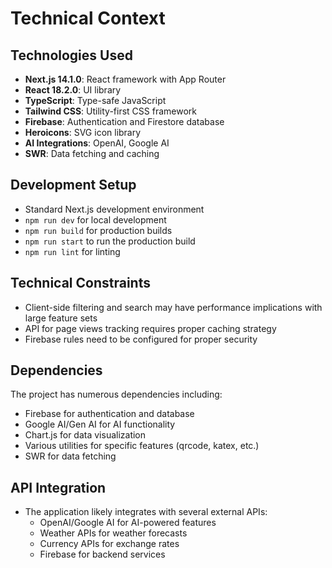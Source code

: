 # Technical Context

## Technologies Used
- **Next.js 14.1.0**: React framework with App Router
- **React 18.2.0**: UI library
- **TypeScript**: Type-safe JavaScript
- **Tailwind CSS**: Utility-first CSS framework
- **Firebase**: Authentication and Firestore database
- **Heroicons**: SVG icon library
- **AI Integrations**: OpenAI, Google AI
- **SWR**: Data fetching and caching

## Development Setup
- Standard Next.js development environment
- `npm run dev` for local development
- `npm run build` for production builds
- `npm run start` to run the production build
- `npm run lint` for linting

## Technical Constraints
- Client-side filtering and search may have performance implications with large feature sets
- API for page views tracking requires proper caching strategy
- Firebase rules need to be configured for proper security

## Dependencies
The project has numerous dependencies including:
- Firebase for authentication and database
- Google AI/Gen AI for AI functionality
- Chart.js for data visualization
- Various utilities for specific features (qrcode, katex, etc.)
- SWR for data fetching

## API Integration
- The application likely integrates with several external APIs:
  - OpenAI/Google AI for AI-powered features
  - Weather APIs for weather forecasts
  - Currency APIs for exchange rates
  - Firebase for backend services